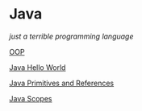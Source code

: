 # Java

*just a terrible programming language*

[OOP](OOP%203b370166e4e94cf1aa2c476d34030954.md)

[Java Hello World](Java%20Hello%20World%20f5db05f9c70e43cb8ab7f407bbddb782.md)

[Java Primitives and References](Java%20Primitives%20and%20References%20e7dbc1581ea5487ca06a33ec3344b3e7.md)

[Java Scopes](Java%20Scopes%20fc0353674dd34038b5f20b12db60a814.md)
